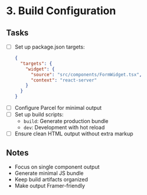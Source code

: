# 3. Build Configuration

## Tasks
- [ ] Set up package.json targets:
  ```json
  {
    "targets": {
      "widget": {
        "source": "src/components/FormWidget.tsx",
        "context": "react-server"
      }
    }
  }
  ```
- [ ] Configure Parcel for minimal output
- [ ] Set up build scripts:
  - `build`: Generate production bundle
  - `dev`: Development with hot reload
- [ ] Ensure clean HTML output without extra markup

## Notes
- Focus on single component output
- Generate minimal JS bundle
- Keep build artifacts organized
- Make output Framer-friendly 